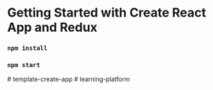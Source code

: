# Getting Started with Create React App and Redux

### `npm install`

### `npm start`
#   t e m p l a t e - c r e a t e - a p p  
 #   l e a r n i n g - p l a t f o r m  
 